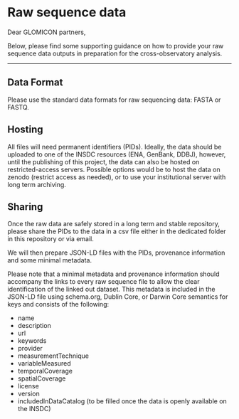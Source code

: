 # Raw sequence data

Dear GLOMICON partners,

Below, please find some supporting guidance on how to provide your raw sequence data outputs in preparation for the cross-observatory analysis.

---

## Data Format
Please use the standard data formats for raw sequencing data: FASTA or FASTQ.

## Hosting
All files will need permanent identifiers (PIDs). Ideally, the data should be uploaded to one of the INSDC resources (ENA, GenBank, DDBJ), however, until the publishing of this project, the data can also be hosted on restricted-access servers. Possible options would be to host the data on zenodo (restrict access as needed), or to use your institutional server with long term archiving.

## Sharing
Once the raw data are safely stored in a long term and stable repository, please share the PIDs to the data in a csv file either in the dedicated folder in this repository or via email. 

We will then prepare JSON-LD files with the PIDs, provenance information and some minimal metadata. 

Please note that a minimal metadata and provenance information should accompany the links to every raw sequence file to allow the clear identification of the linked out dataset.
This metadata is included in the JSON-LD file using schema.org, Dublin Core, or Darwin Core semantics for keys and consists of the following:
- name
- description
- url
- keywords
- provider
- measurementTechnique
- variableMeasured
- temporalCoverage
- spatialCoverage
- license
- version
- includedInDataCatalog (to be filled once the data is openly available on the INSDC)
